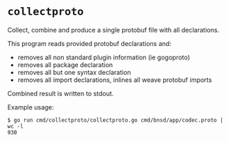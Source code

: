# `collectproto`

Collect, combine and produce a single protobuf file with all declarations.

This program reads provided protobuf declarations and:
- removes all non standard plugin information (ie gogoproto)
- removes all package declaration
- removes all but one syntax declaration
- removes all import declarations, inlines all weave protobuf imports

Combined result is written to stdout.

Example usage:
```
$ go run cmd/collectproto/collectproto.go cmd/bnsd/app/codec.proto | wc -l
930
```
